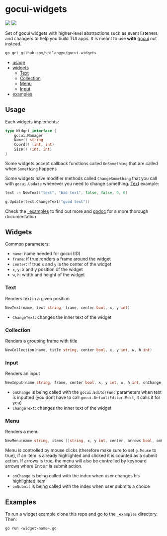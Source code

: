 # gocui-widgets

[![](https://img.shields.io/badge/godoc-reference-5272B4.svg)](http://godoc.org/github.com/shilangyu/gocui-widgets)
[![](https://goreportcard.com/badge/github.com/shilangyu/gocui-widgets)](https://goreportcard.com/report/github.com/shilangyu/gocui-widgets)

Set of gocui widgets with higher-level abstractions such as event listeners and changers to help you build TUI apps. It is meant to use **with** [gocui](https://github.com/jroimartin/gocui) not instead.

```sh
go get github.com/shilangyu/gocui-widgets
```

- [usage](#usage)
- [widgets](#widgets)
  - [Text](#Text)
  - [Collection](#Collection)
  - [Menu](#Menu)
  - [Input](#Input)
- [examples](#examples)

## Usage

Each widgets implements:

```go
type Widget interface {
	gocui.Manager
	Name() string
	Coord() (int, int)
	Size() (int, int)
}
```

Some widgets accept callback functions called `OnSomething` that are called when `Something` happens

Some widgets have modifier methods called `ChangeSomething` that you call with `gocui.Update` whenever you need to change something. [Text](#Text) example:

```go
text := NewText("text", "bad text", false, false, 0, 0)

g.Update(text.ChangeText("good text"))

```

Check the [\_examples](https://github.com/shilangyu/gocui-widgets/tree/master/_examples) to find out more and [godoc](http://godoc.org/github.com/shilangyu/gocui-widgets) for a more thorough documentation

## Widgets

Common parameters:

- `name`: name needed for gocui (ID)
- `frame`: if true renders a frame around the widget
- `center`: if true `x` and `y` is the center of the widget
- `x`, `y`: x and y position of the widget
- `w`, `h`: width and height of the widget

### Text

Renders text in a given position

```go
NewText(name, text string, frame, center bool, x, y int)
```

- `ChangeText`: changes the inner text of the widget

### Collection

Renders a grouping frame with title

```go
NewCollection(name, title string, center bool, x, y int, w, h int)
```

### Input

Renders an input

```go
NewInput(name string, frame, center bool, x, y int, w, h int, onChange gocui.EditorFunc)
```

- `onChange` is being called with the `gocui.EditorFunc` parameters when text is inputted (you dont have to call `gocui.DefaultEditor.Edit`, it calls it for you)
- `ChangeText`: changes the inner text of the widget

### Menu

Renders a menu

```go
NewMenu(name string, items []string, x, y int, center, arrows bool, onChange, onSubmit func(i int))
```

Menu is controlled by mouse clicks (therefore make sure to set `g.Mouse` to true), if an item is already highlighted and clicked it is counted as a submit action. If arrows is true, the menu will also be controlled by keyboard arrows where <kbd>Enter</kbd> is submit action.

- `onChange` is being called with the index when user changes his highlighted item
- `onSubmit` is being called with the index when user submits a choice

## Examples

To run a widget example clone this repo and go to the `_examples` directory. Then:

```sh
go run <widget-name>.go
```

